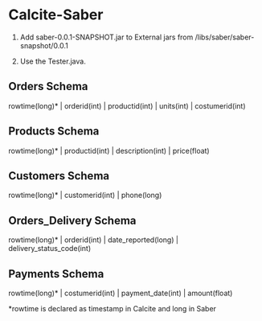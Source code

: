 # Calcite-Saber
1) Add saber-0.0.1-SNAPSHOT.jar to External jars from /libs/saber/saber-snapshot/0.0.1

2) Use the Tester.java.

Orders Schema
-------------------------
rowtime(long)* | orderid(int) | productid(int) | units(int) | costumerid(int)

Products Schema
-------------------------
rowtime(long)* | productid(int) | description(int) | price(float)

Customers Schema
-------------------------
rowtime(long)* | customerid(int) | phone(long) 

Orders_Delivery Schema
-------------------------
rowtime(long)* | orderid(int) | date_reported(long) | delivery_status_code(int)

Payments Schema 
-------------------------
rowtime(long)* | costumerid(int) | payment_date(int) | amount(float)



*rowtime is declared as timestamp in Calcite and long in Saber
